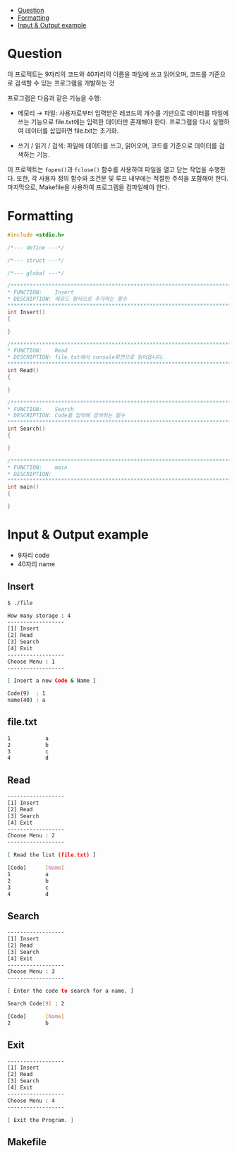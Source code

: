- [Question](#question)
- [Formatting](#formatting)
- [Input & Output example](#input--output-example)

# Question
이 프로젝트는 9자리의 코드와 40자리의 이름을 파일에 쓰고 읽어오며, 코드를 기준으로 검색할 수 있는 프로그램을 개발하는 것

프로그램은 다음과 같은 기능을 수행:

- 메모리 → 파일: 사용자로부터 입력받은 레코드의 개수를 기반으로 데이터를 파일에 쓰는 기능으로 file.txt에는 입력한 데이터만 존재해야 한다. 프로그램을 다시 실행하여 데이터를 삽입하면 file.txt는 초기화.

- 쓰기 / 읽기 / 검색: 파일에 데이터를 쓰고, 읽어오며, 코드를 기준으로 데이터를 검색하는 기능.

이 프로젝트는 `fopen()`과 `fclose()` 함수를 사용하여 파일을 열고 닫는 작업을 수행한다. 또한, 각 사용자 정의 함수와 조건문 및 루프 내부에는 적절한 주석을 포함해야 한다.
마지막으로, Makefile을 사용하여 프로그램을 컴파일해야 한다.

# Formatting

```c
#include <stdio.h>

/*--- define ---*/

/*--- struct ---*/

/*--- global ---*/

/*******************************************************************************
* FUNCTION:    Insert
* DESCRIPTION: 레코드 형식으로 추가하는 함수
*******************************************************************************/
int Insert()
{

}

/*******************************************************************************
* FUNCTION:    Read
* DESCRIPTION: file.txt에서 console화면으로 읽어옵니다.
*******************************************************************************/
int Read()
{

}

/*******************************************************************************
* FUNCTION:    Search
* DESCRIPTION: Code를 입력해 검색하는 함수
*******************************************************************************/
int Search()
{

}

/*******************************************************************************
* FUNCTION:    main
* DESCRIPTION:
*******************************************************************************/
int main()
{

}
```

# Input & Output example
- 9자리 code
- 40자리 name

## Insert
```bash
$ ./file

How many storage : 4
------------------
[1] Insert
[2] Read
[3] Search
[4] Exit
------------------
Choose Menu : 1
------------------

[ Insert a new Code & Name ]

Code(9)  : 1
name(40) : a

```
## file.txt
```txt
1           a
2           b
3           c
4           d
```

## Read
```bash
------------------
[1] Insert
[2] Read
[3] Search
[4] Exit
------------------
Choose Menu : 2
------------------

[ Read the list (file.txt) ]

[Code]   	[Name]
1        	a
2        	b
3        	c
4        	d
```

## Search
```bash
------------------
[1] Insert
[2] Read
[3] Search
[4] Exit
------------------
Choose Menu : 3
------------------

[ Enter the code to search for a name. ]

Search Code[9] : 2

[Code]   	[Name]
2        	b
```

## Exit
```bash
------------------
[1] Insert
[2] Read
[3] Search
[4] Exit
------------------
Choose Menu : 4
------------------

[ Exit the Program. ]
```


## Makefile
```Makefile

```